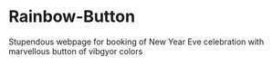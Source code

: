 # Rainbow-Button
Stupendous webpage for booking of New Year Eve celebration with marvellous button of vibgyor colors
